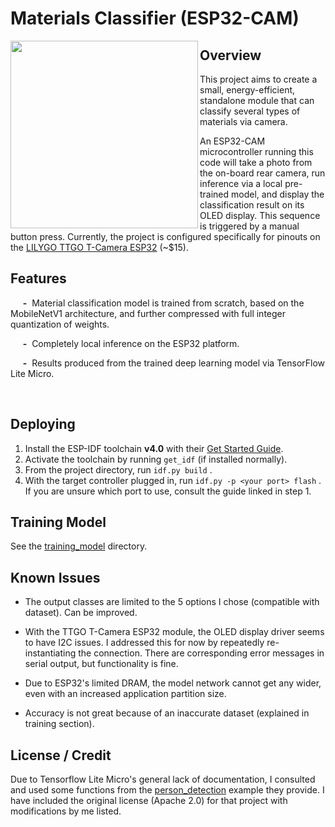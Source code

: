 # Materials Classifier (ESP32-CAM)

<img align="left" width="300" src="demo_vid.gif" />

## Overview
This project aims to create a small, energy-efficient, standalone module that can classify several types of materials via camera.

An ESP32-CAM microcontroller running this code will take a photo from the on-board rear camera, run inference via a local pre-trained model, and display the classification result on its OLED display. This sequence is triggered by a manual button press. Currently, the project is configured specifically for pinouts on the [LILYGO TTGO T-Camera ESP32](https://www.aliexpress.com/item/32968683765.html?spm=a219c.10010108.1000016.1.17c16021VtcUmV&isOrigTitle=true) (~$15).

## Features
&nbsp;&nbsp;&nbsp;&nbsp;&nbsp;**-** &nbsp;Material classification model is trained from scratch, based on the MobileNetV1 architecture, and further compressed with full integer quantization of weights.

&nbsp;&nbsp;&nbsp;&nbsp;&nbsp;**-** &nbsp;Completely local inference on the ESP32 platform.

&nbsp;&nbsp;&nbsp;&nbsp;&nbsp;**-** &nbsp;Results produced from the trained deep learning model via TensorFlow Lite Micro.

<br clear="left"/>

## Deploying
1. Install the ESP-IDF toolchain **v4.0** with their [Get Started Guide](https://docs.espressif.com/projects/esp-idf/en/latest/esp32/get-started/index.html).
2. Activate the toolchain by running ```get_idf``` (if installed normally).
2. From the project directory, run 
```idf.py build``` .
3. With the target controller plugged in, run ```idf.py -p <your port> flash``` . If you are unsure which port to use, consult the guide linked in step 1.

## Training Model

See the [training_model](training_model/) directory.

## Known Issues

- The output classes are limited to the 5 options I chose (compatible with dataset). Can be improved.

- With the TTGO T-Camera ESP32 module, the OLED display driver seems to have I2C issues. I addressed this for now by repeatedly re-instantiating the connection. There are corresponding error messages in serial output, but functionality is fine.

- Due to ESP32's limited DRAM, the model network cannot get any wider, even with an increased application partition size.

- Accuracy is not great because of an inaccurate dataset (explained in training section).




## License / Credit

Due to Tensorflow Lite Micro's general lack of documentation, I consulted and used some functions from the [person_detection](https://github.com/tensorflow/tensorflow/tree/master/tensorflow/lite/micro/examples/person_detection) example they provide. I have included the original license (Apache 2.0) for that project with modifications by me listed.